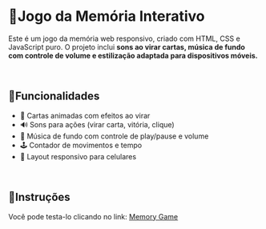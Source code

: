 <h1>🧠Jogo da Memória Interativo</h1>
<p>Este é um jogo da memória web responsivo, criado com HTML, CSS e JavaScript puro. O projeto inclui <b>sons ao virar cartas, música de fundo com controle de volume e estilização adaptada para dispositivos móveis.</b></p>
<br>

<h2>📌Funcionalidades</h2>
<ul>
  <li>🎴 Cartas animadas com efeitos ao virar</li>
  <li>🔊 Sons para ações (virar carta, vitória, clique)</li>
  <li>🎵 Música de fundo com controle de play/pause e volume</li>
  <li>🕹️ Contador de movimentos e tempo</li>
  <li>📱 Layout responsivo para celulares</li>
</ul>
<br>

<h2>🚀Instruções</h2>
<p>Você pode testa-lo clicando no link: <a href = https://limnte.github.io/Memory-Game/ target="_blank" rel="nofollow">Memory Game</a></p>

